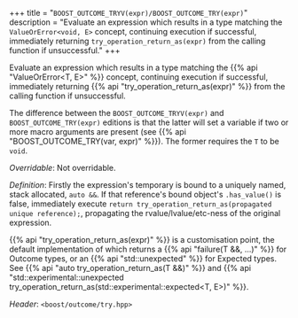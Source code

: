 +++
title = "`BOOST_OUTCOME_TRYV(expr)/BOOST_OUTCOME_TRY(expr)`"
description = "Evaluate an expression which results in a type matching the `ValueOrError<void, E>` concept, continuing execution if successful, immediately returning `try_operation_return_as(expr)` from the calling function if unsuccessful."
+++

Evaluate an expression which results in a type matching the {{% api "ValueOrError<T, E>" %}} concept, continuing execution if successful, immediately returning {{% api "try_operation_return_as(expr)" %}} from the calling function if unsuccessful. 

The difference between the `BOOST_OUTCOME_TRYV(expr)` and `BOOST_OUTCOME_TRY(expr)` editions is that the latter will set a variable if two or more macro arguments are present (see {{% api "BOOST_OUTCOME_TRY(var, expr)" %}}). The former requires the `T` to be `void`.

*Overridable*: Not overridable.

*Definition*: Firstly the expression's temporary is bound to a uniquely named, stack allocated, `auto &&`. If that reference's bound object's `.has_value()` is false, immediately execute `return try_operation_return_as(propagated unique reference);`, propagating the rvalue/lvalue/etc-ness of the original expression.

{{% api "try_operation_return_as(expr)" %}} is a customisation point, the default implementation of which returns a {{% api "failure(T &&, ...)" %}} for Outcome types, or an {{% api "std::unexpected<E>" %}} for Expected types. See {{% api "auto try_operation_return_as(T &&)" %}} and {{% api "std::experimental::unexpected<E> try_operation_return_as(std::experimental::expected<T, E>)" %}}.

*Header*: `<boost/outcome/try.hpp>`